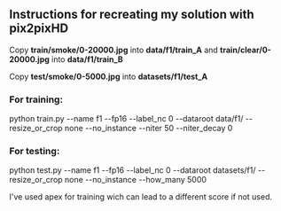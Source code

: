 ## Instructions for recreating my solution with pix2pixHD

Copy **train/smoke/0-20000.jpg** into **data/f1/train_A** and **train/clear/0-20000.jpg** into **data/f1/train_B**

Copy **test/smoke/0-5000.jpg** into **datasets/f1/test_A**


### For training:<br>
python train.py --name f1 --fp16 --label_nc 0 --dataroot data/f1/ --resize_or_crop none --no_instance --niter 50 --niter_decay 0

### For testing:<br>
python test.py --name f1 --fp16 --label_nc 0 --dataroot datasets/f1/ --resize_or_crop none --no_instance --how_many 5000

I've used apex for training wich can lead to a different score if not used.

